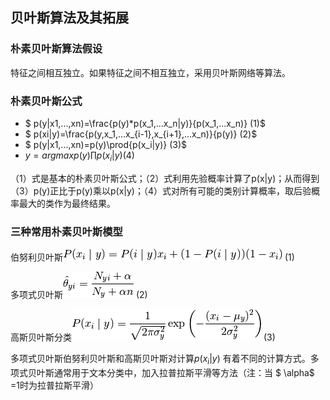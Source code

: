 ## 贝叶斯算法及其拓展

### 朴素贝叶斯算法假设

特征之间相互独立。如果特征之间不相互独立，采用贝叶斯网络等算法。

### 朴素贝叶斯公式
- $ p(y|x1,...,xn)=\frac{p(y)*p(x_1,...x_n|y)}{p(x_1,...x_n)} (1)$
- $ p(xi|y)=\frac{p(y,x_1,...x_{i-1},x_{i+1},...x_n)}{p(y)} (2)$
- $ p(y|x1,...,xn)=p(y)\prod{p(x_i|y)} (3)$
- $y=argmaxp(y)\prod{p(x_i|y)} (4)$

（1）式是基本的朴素贝叶斯公式；（2）式利用先验概率计算了p(x|y)；从而得到（3）p(y)正比于p(y)乘以p(x|y)；（4）式对所有可能的类别计算概率，取后验概率最大的类作为最终结果。

### 三种常用朴素贝叶斯模型

伯努利贝叶斯![](/assets/import-BNB.png) (1)

多项式贝叶斯![](/assets/import-mNB.png) (2)

高斯贝叶斯分类![](/assets/import-gNB.png) (3)

多项式贝叶斯伯努利贝叶斯和高斯贝叶斯对计算$p(x_i|y)$ 有着不同的计算方式。多项式贝叶斯通常用于文本分类中，加入拉普拉斯平滑等方法（注：当 $ \alpha$ =1时为拉普拉斯平滑）
